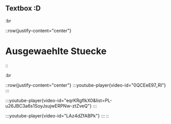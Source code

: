 ## Textbox \:D

:br

::row{justify-content="center"}
# Ausgewaehlte Stuecke
::

:br

::row{justify-content="center"}
  :::youtube-player{video-id="0QCEeE97_RI"}
  :::

  :::youtube-player{video-id="eqrKRgfIkX0&list=PL-u26JBC3a6s1SoyJsujwERPNw-ztZveQ"}
  :::

  :::youtube-player{video-id="LAz4dZfABPk"}
  :::
::
